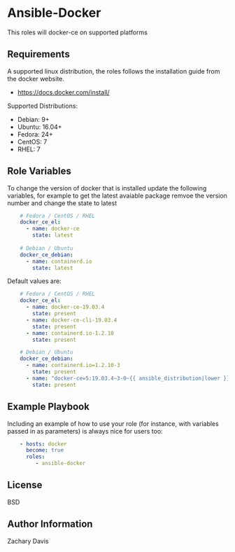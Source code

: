 Ansible-Docker
=========

This roles will docker-ce on supported platforms

Requirements
------------
A supported linux distribution, the roles follows the installation guide from the docker website. 
* https://docs.docker.com/install/

Supported Distributions: 
- Debian: 9+
- Ubuntu: 16.04+
- Fedora: 24+
- CentOS: 7
- RHEL: 7

Role Variables
--------------
To change the version of docker that is installed update the following variables, for example to get the latest avaiable package remvoe the version number and change the state to latest
```yaml
    # Fedora / CentOS / RHEL
    docker_ce_el:
      - name: docker-ce
        state: latest
    
    # Debian / Ubuntu
    docker_ce_debian:
      - name: containerd.io
        state: latest     
```
Default values are: 
```yaml
    # Fedora / CentOS / RHEL
    docker_ce_el:
      - name: docker-ce-19.03.4
        state: present
      - name: docker-ce-cli-19.03.4
        state: present
      - name: containerd.io-1.2.10
        state: present

    # Debian / Ubuntu
    docker_ce_debian:
      - name: containerd.io=1.2.10-3
        state: present
      - name: "docker-ce=5:19.03.4~3-0~{{ ansible_distribution|lower }}-{{ ansible_distribution_release }}"
        state: present
```

Example Playbook
----------------

Including an example of how to use your role (for instance, with variables passed in as parameters) is always nice for users too:
```yaml
    - hosts: docker
      become: true
      roles:
         - ansible-docker
```         

License
-------

BSD

Author Information
------------------

Zachary Davis